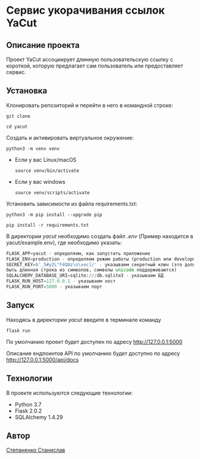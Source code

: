 # Сервис укорачивания ссылок YaCut

## Описание проекта

Проект YaCut ассоциирует длинную пользовательскую ссылку с 
короткой, которую предлагает сам пользователь или предоставляет
сервис. 

## Установка

Клонировать репозиторий и перейти в него в командной строке:

```
git clone 
```

```
cd yacut
```

Cоздать и активировать виртуальное окружение:

```
python3 -m venv venv
```

* Если у вас Linux/macOS

    ```
    source venv/bin/activate
    ```

* Если у вас windows

    ```
    source venv/scripts/activate
    ```

Установить зависимости из файла requirements.txt:

```
python3 -m pip install --upgrade pip
```

```
pip install -r requirements.txt
```

В директории _yacut_ необходимо создать файл _.env_
(Пример находится в yacut/example.env), где необходимо указать:
```python
FLASK_APP=yacut - определяем, как запустить приложение
FLASK_ENV=production - определяем режим работы (production или development)
SECRET_KEY=b'_5#y2L"F4Q8z\n\xec]/' - указываем секретный ключ (это должна
быть длинная строка из символов, символы unicode поддерживаются)
SQLALCHEMY_DATABASE_URI=sqlite:///db.sqlite3 - указываем БД
FLASK_RUN_HOST=127.0.0.1 - указываем хост
FLASK_RUN_PORT=5000 - указываем порт
```

## Запуск

Находясь в директории _yacut_ введите в терминале команду
```commandline
flask run
```
По умолчанию проект будет доступен по адресу http://127.0.0.1:5000

Описание ендпоинтов API по умолчанию будет доступно по адресу 
http://127.0.0.1:5000/api/docs

## Технологии

В проекте используются следующие технологии:
- Python 3.7
- Flask 2.0.2
- SQLAlchemy 1.4.29

## Автор

[Степаненко Станислав](https://t.me/tme_zoom)

